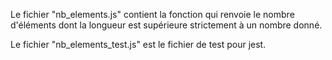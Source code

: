Le fichier "nb_elements.js" contient la fonction qui renvoie le nombre d'éléments dont la longueur est supérieure strictement à un nombre donné.

Le fichier "nb_elements_test.js" est le fichier de test pour jest.
